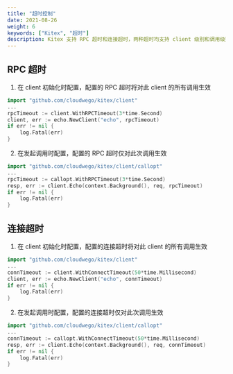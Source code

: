 ```yaml
---
title: "超时控制"
date: 2021-08-26
weight: 6
keywords: ["Kitex", "超时"]
description: Kitex 支持 RPC 超时和连接超时，两种超时均支持 client 级别和调用级别的配置。
---
```


## RPC 超时

1. 在 client 初始化时配置，配置的 RPC 超时将对此 client 的所有调用生效

```go
import "github.com/cloudwego/kitex/client"
...
rpcTimeout := client.WithRPCTimeout(3*time.Second)
client, err := echo.NewClient("echo", rpcTimeout)
if err != nil {
	log.Fatal(err)
}
```

2. 在发起调用时配置，配置的 RPC 超时仅对此次调用生效

```go
import "github.com/cloudwego/kitex/client/callopt"
...
rpcTimeout := callopt.WithRPCTimeout(3*time.Second)
resp, err := client.Echo(context.Background(), req, rpcTimeout)
if err != nil {
	log.Fatal(err)
}
```

## 连接超时

1. 在 client 初始化时配置，配置的连接超时将对此 client 的所有调用生效

```go
import "github.com/cloudwego/kitex/client"
...
connTimeout := client.WithConnectTimeout(50*time.Millisecond)
client, err := echo.NewClient("echo", connTimeout)
if err != nil {
	log.Fatal(err)
}
```

2. 在发起调用时配置，配置的连接超时仅对此次调用生效

```go
import "github.com/cloudwego/kitex/client/callopt"
...
connTimeout := callopt.WithConnectTimeout(50*time.Millisecond)
resp, err := client.Echo(context.Background(), req, connTimeout)
if err != nil {
	log.Fatal(err)
}
```
